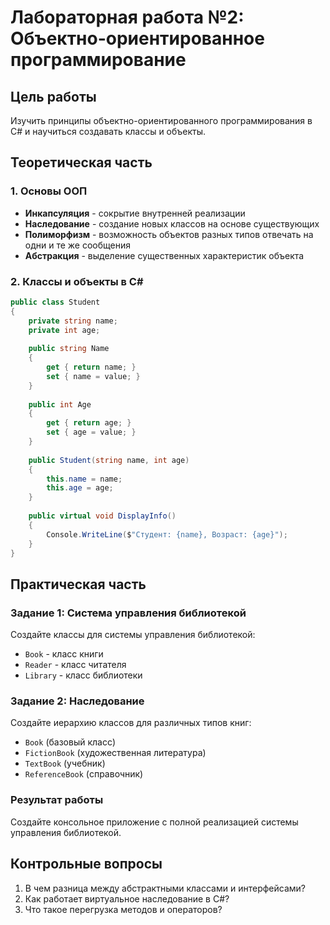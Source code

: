 # Лабораторная работа №2: Объектно-ориентированное программирование

## Цель работы
Изучить принципы объектно-ориентированного программирования в C# и научиться создавать классы и объекты.

## Теоретическая часть

### 1. Основы ООП
- **Инкапсуляция** - сокрытие внутренней реализации
- **Наследование** - создание новых классов на основе существующих
- **Полиморфизм** - возможность объектов разных типов отвечать на одни и те же сообщения
- **Абстракция** - выделение существенных характеристик объекта

### 2. Классы и объекты в C#
```csharp
public class Student
{
    private string name;
    private int age;
    
    public string Name 
    { 
        get { return name; } 
        set { name = value; } 
    }
    
    public int Age 
    { 
        get { return age; } 
        set { age = value; } 
    }
    
    public Student(string name, int age)
    {
        this.name = name;
        this.age = age;
    }
    
    public virtual void DisplayInfo()
    {
        Console.WriteLine($"Студент: {name}, Возраст: {age}");
    }
}
```

## Практическая часть

### Задание 1: Система управления библиотекой
Создайте классы для системы управления библиотекой:
- `Book` - класс книги
- `Reader` - класс читателя
- `Library` - класс библиотеки

### Задание 2: Наследование
Создайте иерархию классов для различных типов книг:
- `Book` (базовый класс)
- `FictionBook` (художественная литература)
- `TextBook` (учебник)
- `ReferenceBook` (справочник)

### Результат работы
Создайте консольное приложение с полной реализацией системы управления библиотекой.

## Контрольные вопросы
1. В чем разница между абстрактными классами и интерфейсами?
2. Как работает виртуальное наследование в C#?
3. Что такое перегрузка методов и операторов?
